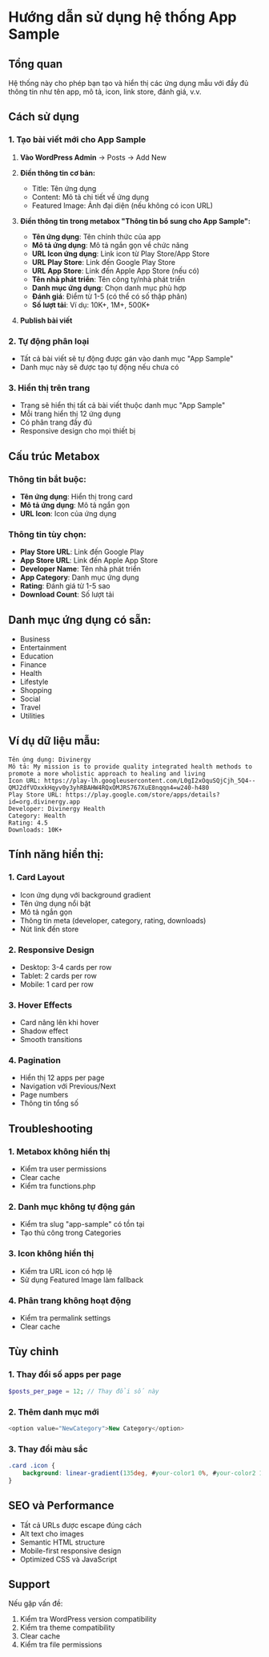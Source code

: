 # Hướng dẫn sử dụng hệ thống App Sample

## Tổng quan

Hệ thống này cho phép bạn tạo và hiển thị các ứng dụng mẫu với đầy đủ thông tin như tên app, mô tả, icon, link store, đánh giá, v.v.

## Cách sử dụng

### 1. Tạo bài viết mới cho App Sample

1. **Vào WordPress Admin** → Posts → Add New
2. **Điền thông tin cơ bản:**
   - Title: Tên ứng dụng
   - Content: Mô tả chi tiết về ứng dụng
   - Featured Image: Ảnh đại diện (nếu không có icon URL)

3. **Điền thông tin trong metabox "Thông tin bổ sung cho App Sample":**
   - **Tên ứng dụng**: Tên chính thức của app
   - **Mô tả ứng dụng**: Mô tả ngắn gọn về chức năng
   - **URL Icon ứng dụng**: Link icon từ Play Store/App Store
   - **URL Play Store**: Link đến Google Play Store
   - **URL App Store**: Link đến Apple App Store (nếu có)
   - **Tên nhà phát triển**: Tên công ty/nhà phát triển
   - **Danh mục ứng dụng**: Chọn danh mục phù hợp
   - **Đánh giá**: Điểm từ 1-5 (có thể có số thập phân)
   - **Số lượt tải**: Ví dụ: 10K+, 1M+, 500K+

4. **Publish bài viết**

### 2. Tự động phân loại

- Tất cả bài viết sẽ tự động được gán vào danh mục "App Sample"
- Danh mục này sẽ được tạo tự động nếu chưa có

### 3. Hiển thị trên trang

- Trang sẽ hiển thị tất cả bài viết thuộc danh mục "App Sample"
- Mỗi trang hiển thị 12 ứng dụng
- Có phân trang đầy đủ
- Responsive design cho mọi thiết bị

## Cấu trúc Metabox

### Thông tin bắt buộc:
- **Tên ứng dụng**: Hiển thị trong card
- **Mô tả ứng dụng**: Mô tả ngắn gọn
- **URL Icon**: Icon của ứng dụng

### Thông tin tùy chọn:
- **Play Store URL**: Link đến Google Play
- **App Store URL**: Link đến Apple App Store
- **Developer Name**: Tên nhà phát triển
- **App Category**: Danh mục ứng dụng
- **Rating**: Đánh giá từ 1-5 sao
- **Download Count**: Số lượt tải

## Danh mục ứng dụng có sẵn:

- Business
- Entertainment
- Education
- Finance
- Health
- Lifestyle
- Shopping
- Social
- Travel
- Utilities

## Ví dụ dữ liệu mẫu:

```
Tên ứng dụng: Divinergy
Mô tả: My mission is to provide quality integrated health methods to promote a more wholistic approach to healing and living
Icon URL: https://play-lh.googleusercontent.com/L0gI2xOquSQjCjh_5Q4--QMJ2dfVOxxkHqyv0y3yhRBAHW4RQxOMJRS767XuE8nqqn4=w240-h480
Play Store URL: https://play.google.com/store/apps/details?id=org.divinergy.app
Developer: Divinergy Health
Category: Health
Rating: 4.5
Downloads: 10K+
```

## Tính năng hiển thị:

### 1. Card Layout
- Icon ứng dụng với background gradient
- Tên ứng dụng nổi bật
- Mô tả ngắn gọn
- Thông tin meta (developer, category, rating, downloads)
- Nút link đến store

### 2. Responsive Design
- Desktop: 3-4 cards per row
- Tablet: 2 cards per row
- Mobile: 1 card per row

### 3. Hover Effects
- Card nâng lên khi hover
- Shadow effect
- Smooth transitions

### 4. Pagination
- Hiển thị 12 apps per page
- Navigation với Previous/Next
- Page numbers
- Thông tin tổng số

## Troubleshooting

### 1. Metabox không hiển thị
- Kiểm tra user permissions
- Clear cache
- Kiểm tra functions.php

### 2. Danh mục không tự động gán
- Kiểm tra slug "app-sample" có tồn tại
- Tạo thủ công trong Categories

### 3. Icon không hiển thị
- Kiểm tra URL icon có hợp lệ
- Sử dụng Featured Image làm fallback

### 4. Phân trang không hoạt động
- Kiểm tra permalink settings
- Clear cache

## Tùy chỉnh

### 1. Thay đổi số apps per page
```php
$posts_per_page = 12; // Thay đổi số này
```

### 2. Thêm danh mục mới
```php
<option value="NewCategory">New Category</option>
```

### 3. Thay đổi màu sắc
```css
.card .icon {
    background: linear-gradient(135deg, #your-color1 0%, #your-color2 100%);
}
```

## SEO và Performance

- Tất cả URLs được escape đúng cách
- Alt text cho images
- Semantic HTML structure
- Mobile-first responsive design
- Optimized CSS và JavaScript

## Support

Nếu gặp vấn đề:
1. Kiểm tra WordPress version compatibility
2. Kiểm tra theme compatibility
3. Clear cache
4. Kiểm tra file permissions 